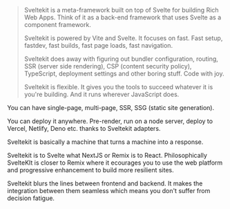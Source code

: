 > Sveltekit is a meta-framework built on top of Svelte for building Rich Web Apps. Think of it as a back-end framework that uses Svelte as a component framework.
> 
> Sveltekit is powered by Vite and Svelte. It focuses on fast. Fast setup, fastdev, fast builds, fast page loads, fast navigation.
> 
> Sveltekit does away with figuring out bundler configuration, routing, SSR (server side rendering), CSP (content security policy), TypeScript, deployment settings and other boring stuff. Code with joy.
> 
> Sveltekit is flexible. It gives you the tools to succeed whatever it is you're building. And it runs wherever JavaScript does.

You can have single-page, multi-page, SSR, SSG (static site generation).

You can deploy it anywhere. Pre-render, run on a node server, deploy to Vercel, Netlify, Deno etc. thanks to Sveltekit adapters.

Sveltekit is basically a machine that turns a machine into a response.

Sveltekit is to Svelte what NextJS or Remix is to React. Philosophically SvelteKIt is closer to Remix where it ecourages you to use the web platform and progressive enhancement to build more resilient sites.

Sveltekit blurs the lines between frontend and backend. It makes the integration between them seamless which means you don't suffer from decision fatigue.